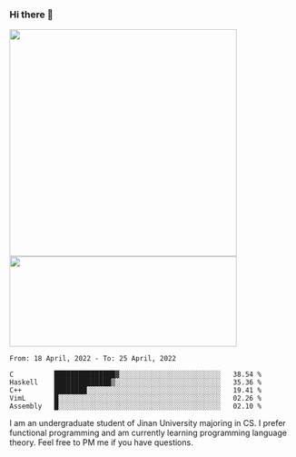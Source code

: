 ### Hi there 👋

<!--
**pe200012/pe200012** is a ✨ _special_ ✨ repository because its `README.md` (this file) appears on your GitHub profile.

Here are some ideas to get you started:

- 🔭 I’m currently working on ...
- 🌱 I’m currently learning ...
- 👯 I’m looking to collaborate on ...
- 🤔 I’m looking for help with ...
- 💬 Ask me about ...
- 📫 How to reach me: ...
- 😄 Pronouns: ...
- ⚡ Fun fact: ...
-->
<p>
    <img width="400em" src="https://github-readme-stats.vercel.app/api?username=pe200012&show_icons=true&icon_color=f44336&title_color=757de8">
    <img width="400em" height="159em" src="https://github-readme-stats.vercel.app/api/top-langs/?username=pe200012&hide=html,cmake,css&title_color=757de8&layout=compact">
</p>

<!--START_SECTION:waka-->
```text
From: 18 April, 2022 - To: 25 April, 2022

C          ███████████████▓░░░░░░░░░░░░░░░░░░░░░░░░░   38.54 % 
Haskell    ██████████████▒░░░░░░░░░░░░░░░░░░░░░░░░░░   35.36 % 
C++        ████████░░░░░░░░░░░░░░░░░░░░░░░░░░░░░░░░░   19.41 % 
VimL       █░░░░░░░░░░░░░░░░░░░░░░░░░░░░░░░░░░░░░░░░   02.26 % 
Assembly   █░░░░░░░░░░░░░░░░░░░░░░░░░░░░░░░░░░░░░░░░   02.10 % 
```
<!--END_SECTION:waka-->

I am an undergraduate student of Jinan University majoring in CS. I prefer functional programming and am currently learning programming language theory. Feel free to PM me if you have questions.
